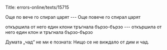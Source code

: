 Title: errors-online/texts/15715

Още по вече го спирал царят --- Още повече го спирал царят

откършила от него един клони тръгнала бързо-бързо --- откършила от него един клон и тръгнала бързо-бързо

Думата „чад“ не ми е позната: Нищо се не виждало от дим и чад.
